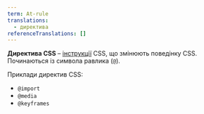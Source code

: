 ```yaml
---
term: At-rule
translations:
  - директива
referenceTranslations: []
---
```


**Директива CSS** – [інструкції](/terms/Statement) CSS, що змінюють поведінку CSS. Починаються із символа равлика (`@`).

Приклади директив CSS:
* `@import`
* `@media`
* `@keyframes`